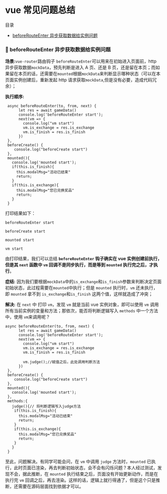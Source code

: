 # vue 常见问题总结

<span id="top">目录</span>

- [beforeRouteEnter 异步获取数据给实例问题](#1)

### <span id="1">:palm_tree: beforeRouteEnter 异步获取数据给实例问题</span>

**场景:**`vue-router`路由钩子 `beforeRouteEnter`可以用来在初始进入页面前，http 异步获取数据`mockData`，预先判断是进入 A 页、还是 B 页，还是留在本页；而如果留在本页的话，还需要在`mounted`根据`mockData`来判断显示哪种状态（可以在本页面实例创建后，重新发起 http 请求获取`mockData`,但是没有必要，造成代码冗余）；

**执行顺序:**

```
 async beforeRouteEnter(to, from, next) {
      let res = await gameData()
      console.log('beforeRouteEnter start');
      next(vm => {
        console.log("vm start")
        vm.is_exchange = res.is_exchange
        vm.is_finish = res.is_finish
      })
 },
 beforeCreate() {
    console.log("beforeCreate start")
 },
 mounted(){
   console.log('mounted start');
   if(this.is_finish){
     this.modalMsg="活动已结束"
     return;
   }
   if(this.is_exchange){
     this.modalMsg="您已兑换奖品"
     return;
   }
 }
```

打印结果如下：

```
beforeRouteEnter start

beforeCreate start

mounted start

vm start
```

由打印结果，我们可以总结 **`beforeRouteEnter` 钩子确实在 vue 实例创建前执行，但是其 `next` 函数中 `vm` 回调不是同步执行，而是等到 `mounted` 执行完之后，才执行**。

**症结:** 因为我们要根据`mockData`中的`is_exchange`和`is_finish`参数来判断决定页面初始状态，此过程需要在`mounted`中执行；但是 `mounted` 执行时，`vm` 还未执行，即 `mounted` 拿不到
`is_exchange`和`is_finish` 这两个值，这样就造成了冲突；

**解决:** 在 `next` 中 打印 `vm`，发现 `vm` 就是当前 vue 实例对象，即可以使用 `vm` 调用所有当前实例的变量和方法；那依次，能否将判断逻辑写入 `methods` 中一个方法中，使用 `vm`来调用呢？

```
async beforeRouteEnter(to, from, next) {
      let res = await gameData()
      console.log('beforeRouteEnter start');
      next(vm => {
        console.log("vm start")
        vm.is_exchange = res.is_exchange
        vm.is_finish = res.is_finish

        vm.judge();//赋值之后，此处调用判断方法
      })
 },
 beforeCreate() {
    console.log("beforeCreate start")
 },
 mounted(){
   console.log('mounted start');
 },
 methods:{
   judge(){// 将判断逻辑写入judge方法
    if(this.is_finish){
      this.modalMsg="活动已结束"
      return;
    }
    if(this.is_exchange){
      this.modalMsg="您已兑换奖品"
      return;
    }
   }
 }
```

至此，问题解决。有同学可能会问，在 `vm` 中调用 `judge` 方法时，`mounted` 已执行，此时页面已渲染，再去判断初始状态，会不会有闪烁问题？本人经过测试，发现不会，据此推断，在 `mounted` 执行结束之后，页面没有开始更新动作，而是在执行完 `vm` 回调之后，再去渲染。这样的话，逻辑上就行得通了，但是这个只是推断，还需要在源码层面找到依据才可以。

